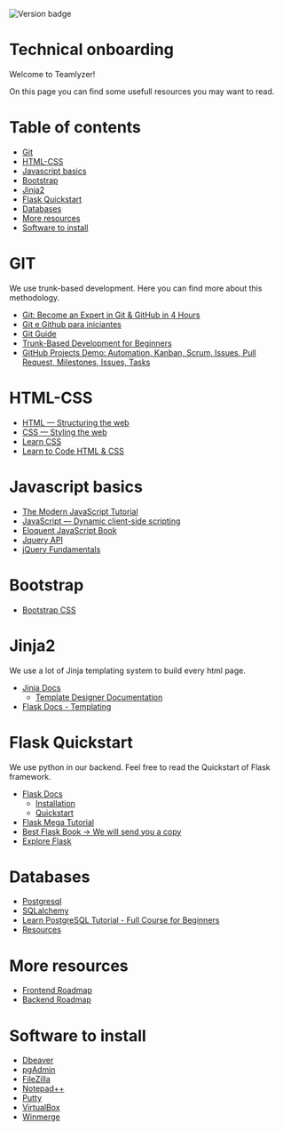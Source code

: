 ![Version badge](https://img.shields.io/badge/Version-1.0.0-blue.svg?maxAge=2592000)

**Technical onboarding**
========================

Welcome to Teamlyzer!

On this page you can find some usefull resources you may want to read.

Table of contents
=================

  * [Git](#git) 
  * [HTML-CSS](#html-css) 
  * [Javascript basics](#javascript-basics)
  * [Bootstrap](#bootstrap)
  * [Jinja2](#jinja2)
  * [Flask Quickstart](#flask-quickstart)
  * [Databases](#databases)
  * [More resources](#more-resources)
  * [Software to install](#software-to-install)

**GIT**
=======
We use trunk-based development. Here you can find more about this methodology.

- [Git: Become an Expert in Git & GitHub in 4 Hours](https://www.udemy.com/course/git-expert-4-hours/)
- [Git e Github para iniciantes](https://www.udemy.com/course/git-e-github-para-iniciantes/)
- [Git Guide](https://github.com/git-guides)
- [Trunk-Based Development for Beginners](https://www.nebulaworks.com/insights/posts/trunk-based-development-for-beginners)
- [GitHub Projects Demo: Automation, Kanban, Scrum, Issues, Pull Request, Milestones, Issues, Tasks](https://www.youtube.com/watch?v=YxKhb3fxtsU)


**HTML-CSS**
========
- [HTML — Structuring the web](https://developer.mozilla.org/en-US/docs/Learn/HTML)
- [CSS — Styling the web](https://developer.mozilla.org/en-US/docs/Learn/CSS)
- [Learn CSS](https://web.dev/learn/css/)
- [Learn to Code HTML & CSS](https://learn.shayhowe.com/)

**Javascript basics**
=====================
- [The Modern JavaScript Tutorial](https://javascript.info/)
- [JavaScript — Dynamic client-side scripting](https://developer.mozilla.org/en-US/docs/Learn/JavaScript)
- [Eloquent JavaScript Book](https://eloquentjavascript.net/)
- [Jquery API](https://api.jquery.com/)
- [jQuery Fundamentals](http://jqfundamentals.com/) 

**Bootstrap**
==============
- [Bootstrap CSS](https://getbootstrap.com/docs/3.4/css/)

**Jinja2**
===========

We use a lot of Jinja templating system to build every html page. 

- [Jinja Docs](https://jinja.palletsprojects.com/en/3.1.x/)
    - [Template Designer Documentation](https://jinja.palletsprojects.com/en/3.1.x/templates/)
- [Flask Docs - Templating](https://flask.palletsprojects.com/en/2.1.x/templating/)

**Flask Quickstart**
====================

We use python in our backend. Feel free to read the Quickstart of Flask framework.

- [Flask Docs](https://flask.palletsprojects.com/en/2.1.x/)
    - [Installation](https://flask.palletsprojects.com/en/2.1.x/installation/)
    - [Quickstart](https://flask.palletsprojects.com/en/2.1.x/quickstart/)
 - [Flask Mega Tutorial](https://blog.miguelgrinberg.com/post/the-flask-mega-tutorial-part-i-hello-world)
 - [Best Flask Book -> We will send you a copy](https://www.amazon.com/Flask-Web-Development-Developing-Applications/dp/1491991739)
 - [Explore Flask](http://exploreflask.com/en/latest/)

**Databases**
====================

- [Postgresql](https://www.postgresql.org/docs/current/index.html)
- [SQLalchemy](https://docs.sqlalchemy.org/en/20/)
- [Learn PostgreSQL Tutorial - Full Course for Beginners](https://www.youtube.com/watch?v=qw--VYLpxG4)
- [Resources](https://www.postgresql.org/docs/online-resources/)

**More resources**
==================

- [Frontend Roadmap](https://roadmap.sh/frontend)
- [Backend Roadmap](https://roadmap.sh/backend)


**Software to install**
=======================

- [Dbeaver](https://dbeaver.io/)
- [pgAdmin](https://www.pgadmin.org/)
- [FileZilla](https://filezilla-project.org/)
- [Notepad++](https://notepad-plus-plus.org/downloads/)
- [Putty](https://www.putty.org/)
- [VirtualBox](https://www.virtualbox.org/wiki/Downloads)
- [Winmerge](https://winmerge.org/)
